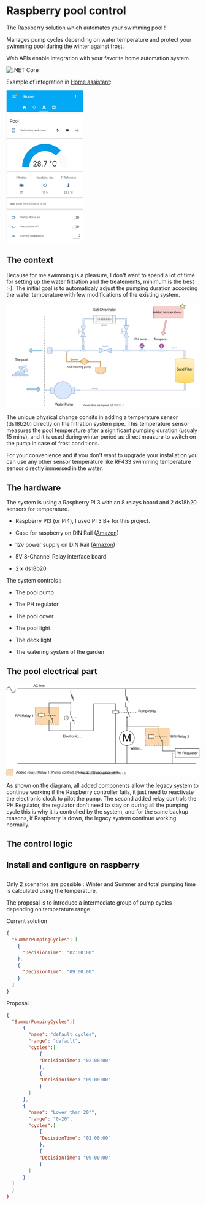 # Raspberry pool control

The Rapsberry solution which automates your swimming pool !

Manages pump cycles depending on water temperature and protect your swimming pool during the winter against frost.

Web APIs enable integration with your favorite home automation system.

![.NET Core](https://github.com/bluewaterwise/poolcontrol/workflows/.NET%20Core/badge.svg)

Example of integration in [Home assistant](https://www.home-assistant.io/):

![Home assistant integration](doc/medias/home-assistant-screenshot.png)

## The context

Because for me swimming is a pleasure, I don't want to spend a lot of time for setting up the water filtration and the treatements, minimum is the best :-).
The initial goal is to automaticaly adjust the pumping duration according the water temperature with few modifications of the existing system.

![Physical system](doc/medias/swimming-pool-installation.svg)

The unique physical change consits in adding a temperature sensor (ds18b20) directly on the filtration system pipe. This temperature sensor measures the pool temperature after a significant pumping duration (usualy 15 mins), and it is used during winter period as direct measure to switch on the pump in case of frost conditions.

For your convenience and if you don't want to upgrade your installation you can use any other sensor temperature like RF433 swimming temperature sensor directly immersed in the water.

## The hardware

The system is using a Raspberry PI 3 with an 8 relays board and 2 ds18b20 sensors for temperature.

* Raspberry PI3 (or PI4), I used PI 3 B+ for this project.

* Case for raspberry on DIN Rail ([Amazon](https://www.amazon.com/GeeekPi-Case-Raspberry-Pi4-Rail/dp/B083916S3S/ref=sr_1_2?dchild=1&keywords=raspberry+din+rail+case&qid=1601238952&sr=8-2))

* 12v power supply on DIN Rail ([Amazon](https://www.amazon.com/MEAN-WELL-DR-15-5-DIN-Rail-Supply/dp/B005T6L33I/ref=sr_1_10?dchild=1&keywords=raspberry+pi+12v+power+supply+din+rail&qid=1601239065&sr=8-10))

* 5V 8-Channel Relay interface board

* 2 x ds18b20

The system controls : 

* The pool pump

* The PH regulator

* The pool cover

* The pool light

* The deck light

* The watering system of the garden

## The pool electrical part

![Physical system](doc/medias/electric-wire.svg)

As shown on the diagram, all added components allow the legacy system to continue working if the Raspberry controller fails, it just need to reactivate the electronic clock to pilot the pump.
The second added relay controls the PH Regulator, the regulator don't need to stay on during all the pumping cycle this is why it is controlled by the system, and for the same backup reasons, if Raspberry is down, the legacy system continue working normally.

## The control logic

## Install and configure on raspberry

## 


Only 2 scenarios are possible : Winter and Summer and total pumping time is calculated using the temperature.

The proposal is to introduce a intermediate group of pump cycles depending on temperature range

Current solution
```json
{
  "SummerPumpingCycles": [
    {
      "DecisionTime": "02:00:00"
    },
    {
      "DecisionTime": "09:00:00"
    }
  ]
}

```


Proposal :
```json
{
  "SummerPumpingCycles":[
      {
        "name": "default cycles",
        "range": "default",
        "cycles":[
            {
            "DecisionTime": "02:00:00"
            },
            {
            "DecisionTime": "09:00:00"
            }
        ]
      },
      {
        "name": "Lower than 20°",
        "range": "0-20",
        "cycles":[
            {
            "DecisionTime": "02:00:00"
            },
            {
            "DecisionTime": "09:00:00"
            }
        ]
      }
  ]
  }
}
```
